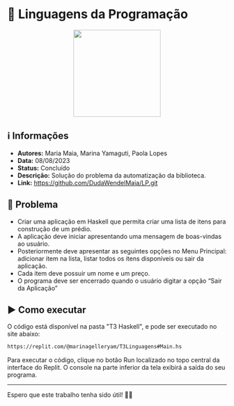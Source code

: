 # 🔎 Linguagens da Programação

<div align="center"> 
<img width="200" height="200" src="https://media.tenor.com/mqvLadAFFtMAAAAi/thinking-about-question-mark.gif">
</div>

## ℹ️ Informações

- **Autores:** Maria Maia, Marina Yamaguti, Paola Lopes
- **Data:** 08/08/2023
- **Status:** Concluído
- **Descrição:** Solução do problema da automatização da biblioteca.
- **Link:** https://github.com/DudaWendelMaia/LP.git

## 🎯 Problema

- Criar uma aplicação em Haskell que permita criar uma lista de itens para construção de um
prédio.
- A aplicação deve iniciar apresentando uma mensagem de boas-vindas ao usuário.
- Posteriormente deve apresentar as seguintes opções no Menu Principal: adicionar item na
lista, listar todos os itens disponíveis ou sair da aplicação.
- Cada item deve possuir um nome e um preço.
- O programa deve ser encerrado quando o usuário digitar a opção “Sair da Aplicação” 

## ▶️ Como executar

O código está disponível na pasta "T3 Haskell", e pode ser executado no site abaixo:
  ```sh
  https://replit.com/@marinagelleryam/T3Linguagens#Main.hs
  ```
Para executar o código, clique no botão Run localizado no topo central da interface do Replit.
O console na parte inferior da tela exibirá a saída do seu programa.

---

Espero que este trabalho tenha sido útil! 🚀🌟

